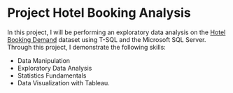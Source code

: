 # Project Hotel Booking Analysis

In this project, I will be performing an exploratory data analysis on the [Hotel Booking Demand](https://www.kaggle.com/jessemostipak/hotel-booking-demand) dataset using T-SQL and the Microsoft SQL Server.
Through this project, I demonstrate the following skills: 

  * Data Manipulation
  * Exploratory Data Analysis
  * Statistics Fundamentals
  * Data Visualization with Tableau.
